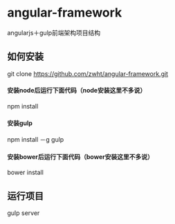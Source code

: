 # angular-framework
angularjs＋gulp前端架构项目结构

## 如何安装
git clone https://github.com/zwht/angular-framework.git

#### 安装node后运行下面代码（node安装这里不多说）

npm install

#### 安装gulp

npm install －g gulp

#### 安装bower后运行下面代码（bower安装这里不多说）

bower install

## 运行项目

gulp server



